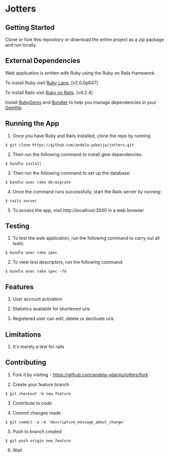 # Jotters

## Getting Started
Clone or fork this repository or download the entire project as a zip package and run locally.

## External Dependencies
Web application is written with Ruby using the Ruby on Rails framework.

To install Ruby visit [Ruby Lang](https://www.ruby-lang.org). [v2.0.0p647]

To install Rails visit [Ruby on Rails](http://rubyonrails.org/). [v4.2.4]

Install [RubyGems](https://rubygems.org/) and [Bundler](http://bundler.io/) to help you manage dependencies in your [Gemfile](Gemfile).


## Running the App

1. Once you have Ruby and Rails installed, clone the repo by running

  ```$ git clone https://github.com/andela-ydaniju/jotters.git```

2. Then run the following command to install gem dependencies:

  ```$ bundle install```

3. Then run the following command to set up the database:

  ```$ bundle exec rake db:migrate```

4. Once the command runs successfully, start the Rails server by running:

  ```$ rails server```

5. To access the app, visit http://localhost:3000 in a web browser


## Testing

1. To test the web application, run the following command to carry out all tests:

  ```$ bundle exec rake spec```

2. To view test descriptors, run the following command:

  ```$ bundle exec rake spec -fd```


## Features

1. User account activation

2. Statistics available for shortened urls

3. Registered user can edit, delete or dectivate urls


## Limitations

1. It's merely a test for rails


## Contributing

1. Fork it by visiting - https://github.com/andela-ydaniju/jotters/fork

2. Create your feature branch

  ```$ git checkout -b new_feature```

3. Contribute to code

4. Commit changes made

  ```$ git commit -a -m 'descriptive_message_about_change'```

5. Push to branch created

  ```$ git push origin new_feature```
  
6. Wait
